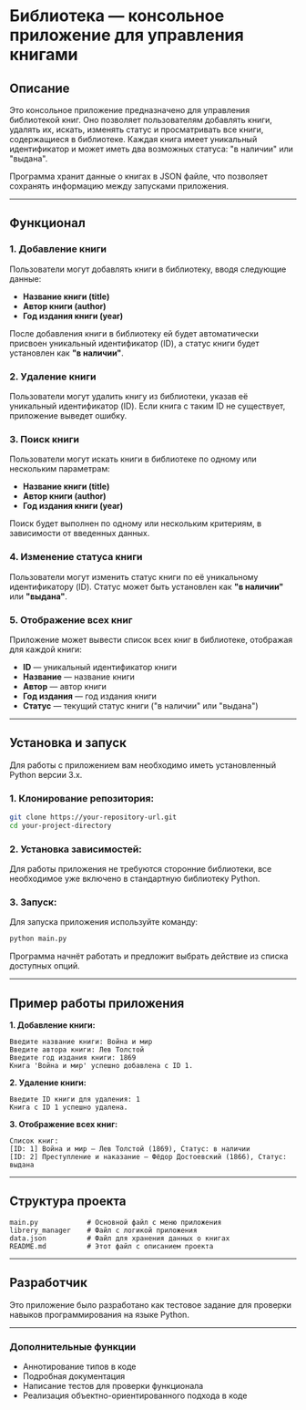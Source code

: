 
# Библиотека — консольное приложение для управления книгами

## Описание

Это консольное приложение предназначено для управления библиотекой книг. Оно позволяет пользователям добавлять книги, удалять их, искать, изменять статус и просматривать все книги, содержащиеся в библиотеке. Каждая книга имеет уникальный идентификатор и может иметь два возможных статуса: "в наличии" или "выдана".

Программа хранит данные о книгах в JSON файле, что позволяет сохранять информацию между запусками приложения.

---

## Функционал

### 1. **Добавление книги**

Пользователи могут добавлять книги в библиотеку, вводя следующие данные:
- **Название книги (title)**
- **Автор книги (author)**
- **Год издания книги (year)**

После добавления книги в библиотеку ей будет автоматически присвоен уникальный идентификатор (ID), а статус книги будет установлен как **"в наличии"**.

### 2. **Удаление книги**

Пользователи могут удалить книгу из библиотеки, указав её уникальный идентификатор (ID). Если книга с таким ID не существует, приложение выведет ошибку.

### 3. **Поиск книги**

Пользователи могут искать книги в библиотеке по одному или нескольким параметрам:
- **Название книги (title)**
- **Автор книги (author)**
- **Год издания книги (year)**

Поиск будет выполнен по одному или нескольким критериям, в зависимости от введенных данных.


### 4. **Изменение статуса книги**

Пользователи могут изменить статус книги по её уникальному идентификатору (ID). Статус может быть установлен как **"в наличии"** или **"выдана"**.


### 5. **Отображение всех книг**

Приложение может вывести список всех книг в библиотеке, отображая для каждой книги:
- **ID** — уникальный идентификатор книги
- **Название** — название книги
- **Автор** — автор книги
- **Год издания** — год издания книги
- **Статус** — текущий статус книги ("в наличии" или "выдана")

---

## Установка и запуск

Для работы с приложением вам необходимо иметь установленный Python версии 3.x.

### 1. Клонирование репозитория:

```bash
git clone https://your-repository-url.git
cd your-project-directory
```

### 2. Установка зависимостей:

Для работы приложения не требуются сторонние библиотеки, все необходимое уже включено в стандартную библиотеку Python.

### 3. Запуск:

Для запуска приложения используйте команду:

```bash
python main.py
```

Программа начнёт работать и предложит выбрать действие из списка доступных опций.

---

## Пример работы приложения

**1. Добавление книги:**

```
Введите название книги: Война и мир
Введите автора книги: Лев Толстой
Введите год издания книги: 1869
Книга 'Война и мир' успешно добавлена с ID 1.
```

**2. Удаление книги:**

```
Введите ID книги для удаления: 1
Книга с ID 1 успешно удалена.
```

**3. Отображение всех книг:**

```
Список книг:
[ID: 1] Война и мир — Лев Толстой (1869), Статус: в наличии
[ID: 2] Преступление и наказание — Фёдор Достоевский (1866), Статус: выдана
```

---

## Структура проекта

```
main.py            # Основной файл с меню приложения
librery_manager    # Файл с логикой приложения
data.json          # Файл для хранения данных о книгах
README.md          # Этот файл с описанием проекта
```

---

## Разработчик

Это приложение было разработано как тестовое задание для проверки навыков программирования на языке Python.

---

### Дополнительные функции 

- Аннотирование типов в коде
- Подробная документация
- Написание тестов для проверки функционала
- Реализация объектно-ориентированного подхода в коде
